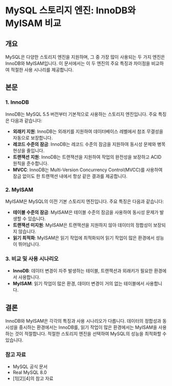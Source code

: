 # MySQL 스토리지 엔진: InnoDB와 MyISAM 비교

## 개요
MySQL은 다양한 스토리지 엔진을 지원하며, 그 중 가장 많이 사용되는 두 가지 엔진은 InnoDB와 MyISAM입니다. 이 문서에서는 이 두 엔진의 주요 특징과 차이점을 비교하여 적절한 사용 시나리를 제공합니다.

## 본문

### 1. InnoDB
InnoDB는 MySQL 5.5 버전부터 기본적으로 사용하는 스토리지 엔진입니다. 주요 특징은 다음과 같습니다:

- **외래키 지원**: InnoDB는 외래키를 지원하여 데이터베이스 레벨에서 참조 무결성을 자동으로 보장합니다.
- **레코드 수준의 잠금**: InnoDB는 레코드 수준의 잠금을 지원하여 동시성 문제와 병목 현상을 줄입니다.
- **트랜잭션 지원**: InnoDB는 트랜잭션을 지원하여 작업의 완전성을 보장하고 ACID 원칙을 준수합니다.
- **MVCC**: InnoDB는 Multi-Version Concurrency Control(MVCC)를 사용하여 잠금 없이도 한 트랜잭션 내에서 항상 같은 결과를 제공합니다.

### 2. MyISAM
MyISAM은 MySQL의 이전 기본 스토리지 엔진입니다. 주요 특징은 다음과 같습니다:

- **테이블 수준의 잠금**: MyISAM은 테이블 수준의 잠금을 사용하여 동시성 문제가 발생할 수 있습니다.
- **트랜잭션 미지원**: MyISAM은 트랜잭션을 지원하지 않아 데이터의 정합성이 보장되지 않습니다.
- **읽기 최적화**: MyISAM은 읽기 작업에 최적화되어 읽기 작업이 많은 환경에서 성능이 뛰어납니다.

### 3. 비교 및 사용 시나리오
- **InnoDB**: 데이터 변경이 자주 발생하는 테이블, 트랜잭션과 외래키가 필요한 환경에서 사용합니다.
- **MyISAM**: 읽기 작업이 많은 환경, 데이터 변경이 거의 없는 테이블에서 사용합니다.

## 결론
InnoDB와 MyISAM은 각각의 특징과 사용 시나리오가 다릅니다. 데이터의 정합성과 동시성을 중시하는 환경에서는 InnoDB를, 읽기 작업이 많은 환경에서는 MyISAM을 사용하는 것이 적절합니다. 적절한 스토리지 엔진을 선택하여 MySQL의 성능을 최적화할 수 있습니다.

### 참고 자료
- MySQL 공식 문서
- Real MySQL 8.0
- [1][2][4]의 참고 자료